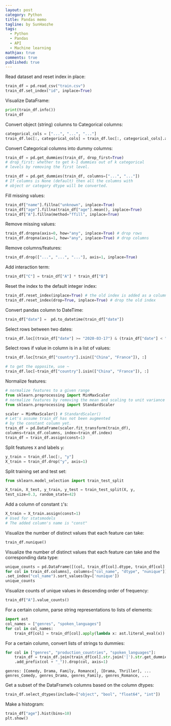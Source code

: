 ```yaml
---
layout: post
category: Python
title: Pandas memo
tagline: by SunHaozhe
tags: 
  - Python
  - Pandas
  - API
  - Machine learning
mathjax: true
comments: true
published: true
---
```



Read dataset and reset index in place:

```python
train_df = pd.read_csv("train.csv")
train_df.set_index("id", inplace=True)
```

Visualize DataFrame:

```python
print(train_df.info())
train_df
```

Convert object (string) columns to Categorical columns:

```python
categorical_cols = ["...", "...", "..."]
train_df.loc[:, categorical_cols] = train_df.loc[:, categorical_cols].astype("category")
```

Convert Categorical columns into dummy columns:

```python
train_df = pd.get_dummies(train_df, drop_first=True)
# drop_first: whether to get k-1 dummies out of k categorical 
# levels by removing the first level.

train_df = pd.get_dummies(train_df, columns=["...", "..."])
# If columns is None (default) then all the columns with 
# object or category dtype will be converted.
```

Fill missing values:

```python
train_df["name"].fillna("unknown", inplace=True)
train_df["age"].fillna(train_df["age"].mean(), inplace=True)
train_df["A"].fillna(method="ffill", inplace=True)
```

Remove missing values:

```python
train_df.dropna(axis=0, how="any", inplace=True) # drop rows
train_df.dropna(axis=1, how="any", inplace=True) # drop columns
```

Remove columns/features:

```python
train_df.drop(["...", "...", "..."], axis=1, inplace=True)
```

Add interaction term:

```python
train_df["C"] = train_df["A"] * train_df["B"]
```

Reset the index to the default integer index:

```python
train_df.reset_index(inplace=True) # the old index is added as a column
train_df.reset_index(drop=True, inplace=True) # drop the old index 
```

Convert pandas column to DateTime:

```python
train_df["date"] =  pd.to_datetime(train_df["date"])
```

Select rows between two dates:

```python
train_df.loc[(train_df["date"] >= "2020-03-17") & (train_df["date"] < "2020-03-20"), :]
```

Select rows if value in column is in a list of values:

```python
train_df.loc[train_df["country"].isin(["China", "France"]), :]

# to get the opposite, use ~
train_df.loc[~train_df["country"].isin(["China", "France"]), :]
```

Normalize features:

```python
# normalize features to a given range
from sklearn.preprocessing import MinMaxScaler
# normalize features by removing the mean and scaling to unit variance
from sklearn.preprocessing import StandardScaler

scaler = MinMaxScaler() # StandardScaler()
# Let's assume train_df has not been augmented 
# by the constant column yet.
train_df = pd.DataFrame(scaler.fit_transform(train_df), 
columns=train_df.columns, index=train_df.index)
train_df = train_df.assign(const=1)
```

Split features `X` and labels `y`:

```python
y_train = train_df.loc[:, "y"]
X_train = train_df.drop("y", axis=1)
```

Split training set and test set:

```python
from sklearn.model_selection import train_test_split

X_train, X_test, y_train, y_test = train_test_split(X, y, 
test_size=0.3, random_state=42)

```

Add a column of constant `1`'s:
```python
X_train = X_train.assign(const=1)
# Used for statsmodels
# The added column's name is "const"
```

Visualize the number of distinct values that each feature can take:

```python
train_df.nunique()
```

Visualize the number of distinct values that each feature can take and the corresponding data type:

```python
unique_counts = pd.DataFrame([(col, train_df[col].dtype, train_df[col].nunique()) \
for col in train_df.columns], columns=["col_name", "dtype", "nunique"])\
.set_index("col_name").sort_values(by=['nunique'])
unique_counts
```

Visualize counts of unique values in descending order of frequency:

```python
train_df["A"].value_counts()
```

For a certain column, parse string representations to lists of elements:

```python
import ast
col_names = ["genres", "spoken_languages"]
for col in col_names:
    train_df[col] = train_df[col].apply(lambda x: ast.literal_eval(x)) 
```

For a certain column, convert lists of strings to dummies: 

```python
for col in ["genres", "production_countries", "spoken_languages"]:
    train_df = train_df.join(train_df[col].str.join('|').str.get_dummies()\
    .add_prefix(col + "_")).drop(col, axis=1)
```

```
genres: [Comedy, Drama, Family, Romance], [Drama, Thriller], ...	
genres_Comedy, genres_Drama, genres_Family, genres_Romance, ...
```

Get a subset of the DataFrame’s columns based on the column dtypes:

```python
train_df.select_dtypes(include=["object", "bool", "float64", "int"])
```

Make a histogram:

```python
train_df["age"].hist(bins=10)
plt.show()
```
















